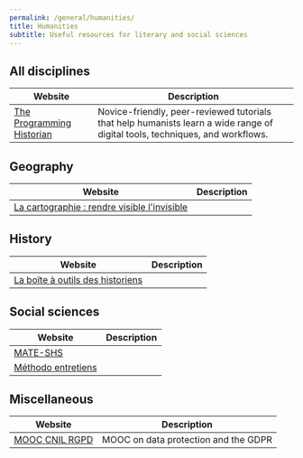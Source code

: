 ```yaml
---
permalink: /general/humanities/
title: Humanities
subtitle: Useful resources for literary and social sciences
---
```


## All disciplines

| Website                                                        | Description                                                                                                                  |
| -------------------------------------------------------------- | ---------------------------------------------------------------------------------------------------------------------------- |
| [The Programming Historian](https://programminghistorian.org/) | Novice-friendly, peer-reviewed tutorials that help humanists learn a wide range of digital tools, techniques, and workflows. |

## Geography

| Website                                                                                                                             | Description |
| ----------------------------------------------------------------------------------------------------------------------------------- | ----------- |
| [La cartographie : rendre visible l'invisible](https://zestedesavoir.com/tutoriels/1298/la-cartographie-rendre-visible-linvisible/) |             |

## History

| Website                                                            | Description |
| ------------------------------------------------------------------ | ----------- |
| [La boîte à outils des historiens](https://www.boiteaoutils.info/) |             |

## Social sciences

| Website                                                   | Description |
| --------------------------------------------------------- | ----------- |
| [MATE-SHS](https://mate-shs.cnrs.fr/ressources/)          |             |
| [Méthodo entretiens](https://dysolab.hypotheses.org/2067) |             |

## Miscellaneous

| Website                                         | Description                          |
| ----------------------------------------------- | ------------------------------------ |
| [MOOC CNIL RGPD](https://atelier-rgpd.cnil.fr/) | MOOC on data protection and the GDPR |
